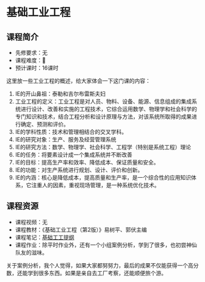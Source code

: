 # 基础工业工程
## 课程简介
- 先修要求：无
- 课程难度：🌟
- 预计课时：16课时

这里放一些工业工程的概述，给大家体会一下这门课的内容：

1. IE的开山鼻祖：泰勒和吉尔布雷斯夫妇
2. 工业工程的定义：工业工程是对人员、物料、设备、能源、信息组成的集成系统进行设计、改善和实施的工程技术，它综合运用数学、物理学和社会科学的专门知识和技术，结合工程分析和设计原理与方法，对该系统所取得的成果进行确定、预测和评价。
3. IE的学科性质：技术和管理相结合的交叉学科。
4. IE的研究对象：生产、服务及经营管理系统
5. IE的研究方法：数学、物理学、社会科学、工程学（特别是系统工程）理论
6. IE的任务：将要素设计成一个集成系统并不断改善
7. IE的目标：提高生产率和效率、降低成本、保证质量和安全。
8. IE的功能：对生产系统进行规划、设计、评价和创新。
9. IE的内涵：核心是降低成本，提高质量和生产率，是一个综合性的应用知识体系，它注重人的因素，重视现场管理，是一种系统优化技术。


## 课程资源
- 课程视频：无
- 课程教材：《基础工业工程（第2版）》易树平、郭伏主编
- 课程笔记：[基础工工提纲](https://pan.baidu.com/s/19nP_1vXYj0X24_122TrgSA?pwd=1234 )
- 课程作业：除平时作业外，还有一个小组案例分析，学到了很多，也初尝神仙队友的滋味。

关于案例分析，我个人觉得，如果大家都努努力，最后的成果不仅能获得一个高分数，还能学到很多东西。如果是亲自去工厂考察，还能顺便旅个游。
